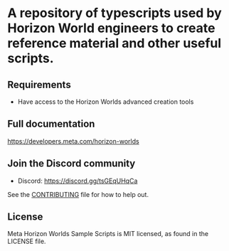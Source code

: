 # A repository of typescripts used by Horizon World engineers to create reference material and other useful scripts.



## Requirements

* Have access to the Horizon Worlds advanced creation tools

## Full documentation

https://developers.meta.com/horizon-worlds

## Join the Discord community

* Discord: https://discord.gg/tsGEqUHqCa

See the [CONTRIBUTING](CONTRIBUTING.md) file for how to help out.

## License

Meta Horizon Worlds Sample Scripts is MIT licensed, as found in the LICENSE file.

